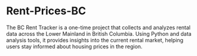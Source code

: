 # Rent-Prices-BC
The BC Rent Tracker is a one-time project that collects and analyzes rental data across the Lower Mainland in British Columbia. Using Python and data analysis tools, it provides insights into the current rental market, helping users stay informed about housing prices in the region.
